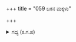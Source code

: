 +++
title = "059 ಬಕನ ಮಕ್ಕಳು"

+++

<details><summary>ಗದ್ಯ (ಕ.ಗ.ಪ) </summary>

59. ಬಕಾಸುರ, ಜಟ, ಕಿಮ್ಮೀರ - ಇವರ ಮಕ್ಕಳು, ಹಿಡಿಂಬ, ವೃಕ ಹಾಗೂ ಜರಾಸಂಧ -ಇವರ ಮಕ್ಕಳು, ಶಿಶುಪಾಲನ ಸುತರು ಮೊದಲಾದ  ರಾಕ್ಷಸ ಸಮೂಹ ಸಕಲ ಸಿದ್ಧತೆಯಿಂದ ಮುನ್ನುಗ್ಗಿತು. ದುರ್ಯೋಧನನ ರಥ ಪಾಲಕರು ಆತುರದಿಂದ ಯುದ್ಧದಲ್ಲಿ ಘಟೋತ್ಕಚನನ್ನು ಮುತ್ತಿದರು.
</details>
